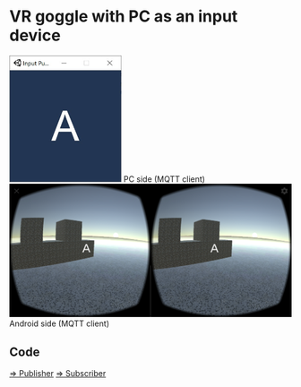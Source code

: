 # VR goggle with PC as an input device

<img src="/doc/InputPublisher.jpg" width=200px>
PC side (MQTT client)

<img src="/doc/InputSubscriber.png" width=600px>
Android side (MQTT client)

## Code

[=> Publisher](/VR_InputPublisher)
[=> Subscriber](/VR_InputSubscriber)
